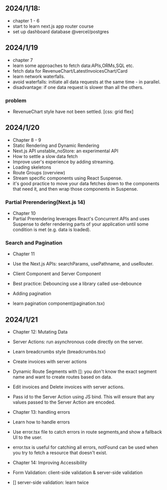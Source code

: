 ## 2024/1/18:
- chapter 1 - 6
- start to learn next.js app router course 
- set up dashboard database @vercel/postgres

## 2024/1/19
- chapter 7
- learn some approaches to fetch data:APIs,ORMs,SQL etc.
- fetch data for RevenueChart/LatestInvoicesChart/Card
- learn network waterfalls.
- avoid waterfalls: initiate all data requests at the same time - in parallel.
- disadvantage: if one data request is slower than all the others.

### problem
- RevenueChart style have not been settled. [css: grid flex]

## 2024/1/20
- Chapter 8 - 9
- Static Rendering and Dynamic Rendering
- Next.js API unstable_noStore: an experimental API
- How to settle a slow data fetch
- Improve user's experience by adding streaming.
- Loading skeletons
- Route Groups (overview)
- Stream specific components using React Suspense.
- it's good practice to move your data fetches down to the components that need it, and then wrap those components in Suspense. 

### Partial Prerendering(Next.js 14)
- Chapter 10
- Partial Prerendering leverages React's Concurrent APIs and uses Suspense to defer rendering parts of your application until some condition is met (e.g. data is loaded).

### Search and Pagination
- Chapter 11
- Use the Next.js APIs: searchParams, usePathname, and useRouter.
- Client Component and Server Component
- Best practice: Debouncing  use a library called use-debounce

- Adding pagination
- learn pagination component(pagination.tsx)

## 2024/1/21
- Chapter 12: Mutating Data
- Server Actions: run asynchronous code directly on the server.
- Learn breadcrumbs style (breadcrumbs.tsx)
- Create invoices with server actions

- Dynamic Route Segments with []: you don't know the exact segment name and want to create routes based on data.
- Edit invoices and Delete invoices with server actions.
- Pass id to the Server Action using JS bind. This will ensure that any values passed to the Server Action are encoded.

- Chapter 13: handling errors
- Learn how to handle errors
- Use error.tsx file to catch errors in route segments,and show a fallback UI to the user.
- error.tsx is useful for catching all errors, notFound can be used when you try to fetch a resource that doesn't exist.

- Chapter 14: Improving Accessibility
- Form Validation: client-side validation & server-side validation
- [] server-side validation: learn twice